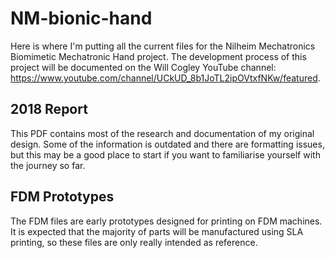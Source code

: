 # NM-bionic-hand
Here is where I'm putting all the current files for the Nilheim Mechatronics Biomimetic Mechatronic Hand project. The development process of this project will be documented on the Will Cogley YouTube channel: https://www.youtube.com/channel/UCkUD_8b1JoTL2ipOVtxfNKw/featured. 

## 2018 Report
This PDF contains most of the research and documentation of my original design. Some of the information is outdated and there are formatting issues, but this may be a good place to start if you want to familiarise yourself with the journey so far. 

## FDM Prototypes
The FDM files are early prototypes designed for printing on FDM machines. It is expected that the majority of parts will be manufactured using SLA printing, so these files are only really intended as reference.
